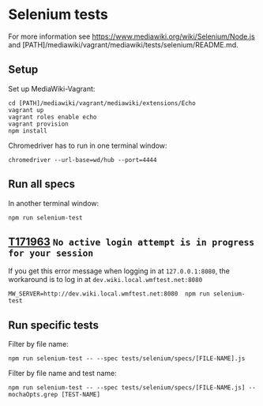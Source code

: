 # Selenium tests

For more information see https://www.mediawiki.org/wiki/Selenium/Node.js and [PATH]/mediawiki/vagrant/mediawiki/tests/selenium/README.md.

## Setup

Set up MediaWiki-Vagrant:

    cd [PATH]/mediawiki/vagrant/mediawiki/extensions/Echo
    vagrant up
    vagrant roles enable echo
    vagrant provision
    npm install

Chromedriver has to run in one terminal window:

    chromedriver --url-base=wd/hub --port=4444

## Run all specs

In another terminal window:

    npm run selenium-test

## [T171963](https://phabricator.wikimedia.org/T171963) `No active login attempt is in progress for your session`

If you get this error message when logging in at `127.0.0.1:8080`, the workaround
is to log in at `dev.wiki.local.wmftest.net:8080`

    MW_SERVER=http://dev.wiki.local.wmftest.net:8080  npm run selenium-test

## Run specific tests

Filter by file name:

    npm run selenium-test -- --spec tests/selenium/specs/[FILE-NAME].js

Filter by file name and test name:

    npm run selenium-test -- --spec tests/selenium/specs/[FILE-NAME.js] --mochaOpts.grep [TEST-NAME]
